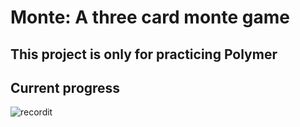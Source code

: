 # Monte: A three card monte game
## This project is only for practicing Polymer
## Current progress
![recordit](http://g.recordit.co/PjB24N0CAi.gif)
